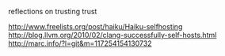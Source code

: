 reflections on trusting trust

http://www.freelists.org/post/haiku/Haiku-selfhosting
http://blog.llvm.org/2010/02/clang-successfully-self-hosts.html
http://marc.info/?l=git&m=117254154130732